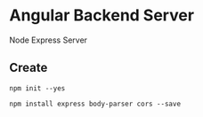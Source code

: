 # Angular Backend Server

Node Express Server

## Create
```
npm init --yes

npm install express body-parser cors --save
```